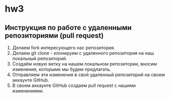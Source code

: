 # hw3
## Инструкция по работе с удаленными репозиториями (pull request)
1. Делаем fork интересующего нас репозитория.
2. Делаем git clone - клонируем с удаленного репозитория на наш локальный репозиторий.
3. Создаём новую ветку на нашем локальном репозитории, вносим изменения, которыме мы будем предлагать.
4. Отправляем эти изменения в свой удаленный репозиторий на своем аккаунте GitHub.
5. В своем аккаунте GitHub создаем pull request с нашими изменениями.
